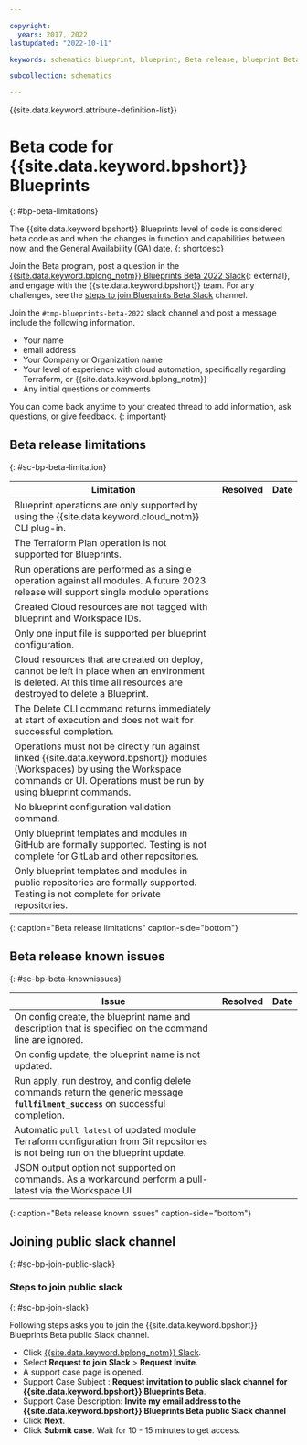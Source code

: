 ```yaml
---

copyright:
  years: 2017, 2022
lastupdated: "2022-10-11"

keywords: schematics blueprint, blueprint, Beta release, blueprint Beta release

subcollection: schematics

---
```


{{site.data.keyword.attribute-definition-list}}

# Beta code for {{site.data.keyword.bpshort}} Blueprints
{: #bp-beta-limitations}

The {{site.data.keyword.bpshort}} Blueprints level of code is considered beta code as and when the changes in function and capabilities between now, and the General Availability (GA) date.
{: shortdesc}

Join the Beta program, post a question in the [{{site.data.keyword.bplong_notm}} Blueprints Beta 2022 Slack](https://ibm-cloud-schematics.slack.com/archives/C03MPHXKYRZ){: external}, and engage with the {{site.data.keyword.bpshort}} team. For any challenges, see the [steps to join Blueprints Beta Slack](/docs/schematics?topic=schematics-bp-beta-limitations#sc-bp-join-public-slack) channel.

Join the `#tmp-blueprints-beta-2022` slack channel and post a message include the following information.

- Your name
- email address
- Your Company or Organization name
- Your level of experience with cloud automation, specifically regarding Terraform, or {{site.data.keyword.bplong_notm}}
- Any initial questions or comments

You can come back anytime to your created thread to add information, ask questions, or give feedback.
{: important}

## Beta release limitations 
{: #sc-bp-beta-limitation}

|  Limitation | Resolved | Date |
| --- |--- | --- | 
| Blueprint operations are only supported by using the {{site.data.keyword.cloud_notm}} CLI plug-in.  | | | 
| The Terraform Plan operation is not supported for Blueprints. | | | 
| Run operations are performed as a single operation against all modules. A future 2023 release will support single module operations  | | | 
| Created Cloud resources are not tagged with blueprint and Workspace IDs. | | | 
| Only one input file is supported per blueprint configuration. | | |
| Cloud resources that are created on deploy, cannot be left in place when an environment is deleted. At this time all resources are destroyed to delete a Blueprint.  | | |  
| The Delete CLI command returns immediately at start of execution and does not wait for successful completion. | | | 
| Operations must not be directly run against linked {{site.data.keyword.bpshort}} modules (Workspaces) by using the Workspace commands or UI. Operations must be run by using blueprint commands.    | | |
| No blueprint configuration validation command. | | | 
| Only blueprint templates and modules in GitHub are formally supported. Testing is not complete for GitLab and other repositories. | | | 
| Only blueprint templates and modules in public repositories are formally supported. Testing is not complete for private repositories. | | | 
{: caption="Beta release limitations" caption-side="bottom"}

## Beta release known issues 
{: #sc-bp-beta-knownissues}

| Issue | Resolved | Date |
| --- |--- | --- | 
| On config create, the blueprint name and description that is specified on the command line are ignored. | | |
| On config update, the blueprint name is not updated. | | |  
| Run apply, run destroy, and config delete commands return the generic message **`fullfilment_success`** on successful completion.  | | | 
| Automatic `pull latest` of updated module Terraform configuration from Git repositories is not being run on the blueprint update. | | | 
| JSON output option not supported on commands. As a workaround perform a pull-latest via the Workspace UI  | | |   
{: caption="Beta release known issues" caption-side="bottom"}

## Joining public slack channel
{: #sc-bp-join-public-slack}

### Steps to join public slack
{: #sc-bp-join-slack}

Following steps asks you to join the {{site.data.keyword.bpshort}} Blueprints Beta public Slack channel.
- Click [{{site.data.keyword.bplong_notm}} Slack](https://cloud.ibm.com/schematics/slack).
- Select **Request to join Slack** > **Request Invite**.
- A support case page is opened.
- Support Case Subject : **Request invitation to public slack channel for {{site.data.keyword.bpshort}} Blueprints Beta**.
- Support Case Description: **Invite my email address to the {{site.data.keyword.bpshort}} Blueprints Beta public Slack channel**
- Click **Next**.
- Click **Submit case**. Wait for 10 - 15 minutes to get access.
